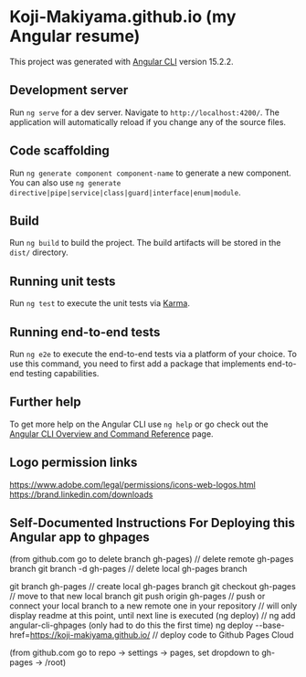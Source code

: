 # Koji-Makiyama.github.io (my Angular resume)

This project was generated with [Angular CLI](https://github.com/angular/angular-cli) version 15.2.2.

## Development server

Run `ng serve` for a dev server. Navigate to `http://localhost:4200/`. The application will automatically reload if you change any of the source files.

## Code scaffolding

Run `ng generate component component-name` to generate a new component. You can also use `ng generate directive|pipe|service|class|guard|interface|enum|module`.

## Build

Run `ng build` to build the project. The build artifacts will be stored in the `dist/` directory.

## Running unit tests

Run `ng test` to execute the unit tests via [Karma](https://karma-runner.github.io).

## Running end-to-end tests

Run `ng e2e` to execute the end-to-end tests via a platform of your choice. To use this command, you need to first add a package that implements end-to-end testing capabilities.

## Further help

To get more help on the Angular CLI use `ng help` or go check out the [Angular CLI Overview and Command Reference](https://angular.io/cli) page.

## Logo permission links
https://www.adobe.com/legal/permissions/icons-web-logos.html
https://brand.linkedin.com/downloads

## Self-Documented Instructions For Deploying this Angular app to ghpages
(from github.com go to delete branch gh-pages) // delete remote gh-pages branch
git branch -d gh-pages                         // delete local gh-pages branch

git branch gh-pages                            // create local gh-pages branch
git checkout gh-pages                          // move to that new local branch
git push origin gh-pages                       // push or connect your local branch to a new remote one in your repository
// will only display readme at this point, until next line is executed (ng deploy)
// ng add angular-cli-ghpages    (only had to do this the first time)
ng deploy --base-href=https://koji-makiyama.github.io/     // deploy code to Github Pages Cloud

(from github.com go to repo -> settings -> pages, set dropdown to gh-pages -> /root)